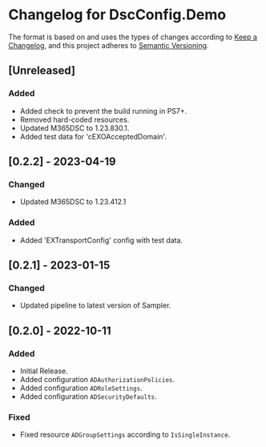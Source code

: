 # Changelog for DscConfig.Demo

The format is based on and uses the types of changes according to [Keep a Changelog](https://keepachangelog.com/en/1.0.0/),
and this project adheres to [Semantic Versioning](https://semver.org/spec/v2.0.0.html).

## [Unreleased]

### Added

- Added check to prevent the build running in PS7+.
- Removed hard-coded resources.
- Updated M365DSC to 1.23.830.1.
- Added test data for 'cEXOAcceptedDomain'.

## [0.2.2] - 2023-04-19

### Changed

- Updated M365DSC to 1.23.412.1

### Added

- Added 'EXTransportConfig' config with test data.

## [0.2.1] - 2023-01-15

### Changed

- Updated pipeline to latest version of Sampler.

## [0.2.0] - 2022-10-11

### Added

- Initial Release.
- Added configuration `ADAuthorizationPolicies`.
- Added configuration `ADRoleSettings`.
- Added configuration `ADSecurityDefaults`.

### Fixed

- Fixed resource `ADGroupSettings` according to `IsSingleInstance`.
